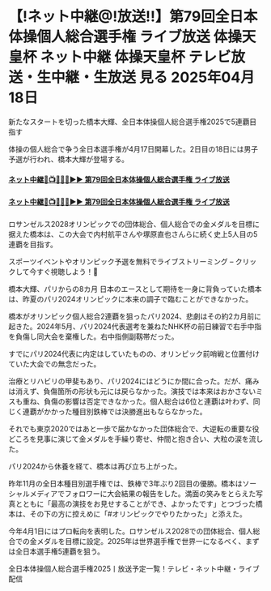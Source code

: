 # 【!ネット中継@!放送!!】第79回全日本体操個人総合選手権 ライブ放送 体操天皇杯 ネット中継 体操天皇杯 テレビ放送・生中継・生放送 見る 2025年04月18日

新たなスタートを切った橋本大輝、全日本体操個人総合選手権2025で5連覇目指す

体操の個人総合で争う全日本選手権が4月17日開幕した。2日目の18日には男子予選が行われ、橋本大輝が登場する。


#### [ネット中継🔴📺🤸🏻‍♀️▶▶ 第79回全日本体操個人総合選手権 ライブ放送](https://jsports-hq.com/gymnstics/?jpn)

#### [ネット中継🔴📺🤸🏻‍♀️▶▶ 第79回全日本体操個人総合選手権 ライブ放送](https://jsports-hq.com/gymnstics/?jpn)

ロサンゼルス2028オリンピックでの団体総合、個人総合での金メダルを目標に据えた橋本は、この大会で内村航平さんや塚原直也さんらに続く史上5人目の5連覇を目指す。

スポーツイベントやオリンピック予選を無料でライブストリーミング – クリックして今すぐ視聴しよう！🥇



橋本大輝、パリからの8カ月
日本のエースとして期待を一身に背負っていた橋本は、昨夏のパリ2024オリンピックに本来の調子で臨むことができなかった。

橋本がオリンピック個人総合2連覇を狙ったパリ2024、悲劇はその約2カ月前に起きた。2024年5月、パリ2024代表選考を兼ねたNHK杯の前日練習で右手中指を負傷し同大会を棄権した。右中指側副靱帯だった。

すでにパリ2024代表に内定はしていたものの、オリンピック前哨戦と位置付けていた大会での無念だった。

治療とリハビリの甲斐もあり、パリ2024にはどうにか間に合った。だが、痛みは消えず、負傷箇所の形状も元には戻らなかった。演技では本来はおかさないミスも重ね、負傷の影響は否定できなかった。個人総合は6位と連覇は叶わず、同じく連覇がかかった種目別鉄棒では決勝進出もならなかった。

それでも東京2020ではあと一歩で届かなかった団体総合で、大逆転の重要な役どころを見事に演じて金メダルを手繰り寄せ、仲間と抱き合い、大粒の涙を流した。



パリ2024から休養を経て、橋本は再び立ち上がった。

昨年11月の全日本種目別選手権では、鉄棒で3年ぶり2回目の優勝。橋本はソーシャルメディアでフォロワーに大会結果の報告をした。満面の笑みをとらえた写真とともに「最高の演技をお見せすることができ、よかったです」とつづった橋本は、その下の方に控えめに「#オリンピックでやりたかった」と添えた。

今年4月1日にはプロ転向を表明した。ロサンゼルス2028での団体総合、個人総合での金メダルを目標に設定。2025年は世界選手権で世界一になるべく、まずは全日本選手権5連覇を狙う。

全日本体操個人総合選手権2025丨放送予定一覧！テレビ・ネット中継・ライブ配信

